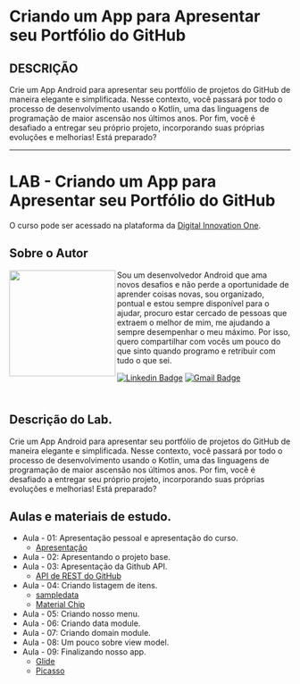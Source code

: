 # Criando um App para Apresentar seu Portfólio do GitHub

## DESCRIÇÃO

Crie um App Android para apresentar seu portfólio de projetos do GitHub de maneira elegante e simplificada. Nesse contexto, você passará por todo o processo de desenvolvimento usando o Kotlin, uma das linguagens de programação de maior ascensão nos últimos anos. Por fim, você é desafiado a entregar seu próprio projeto, incorporando suas próprias evoluções e melhorias! Está preparado?

---

# LAB - Criando um App para Apresentar seu Portfólio do GitHub
O curso pode ser acessado na plataforma da [Digital Innovation One](https://digitalinnovation.one/).

## Sobre o Autor
<img align="left" width="190" height="190" margin-right="150px" src="https://drive.google.com/uc?export=view&id=1Kn8aRAQbLZx9BejvZD2eK8kLhp8j9i5m"> Sou um desenvolvedor Android que ama novos desafios e não perde a oportunidade de aprender coisas novas, sou organizado, pontual e estou sempre disponível para o ajudar, procuro estar cercado de pessoas que extraem o melhor de mim, me ajudando a sempre desempenhar o meu máximo. Por isso, quero compartilhar com vocês um pouco do que sinto quando programo e retribuir com tudo o que sei.

[![Linkedin Badge](https://img.shields.io/badge/-Ezequiel_Messore-blue?style=flat-square&logo=Linkedin&logoColor=white&link=https://www.linkedin.com/in/ezequielmessore/)](https://www.linkedin.com/in/ezequielmessore/)  [![Gmail Badge](https://img.shields.io/badge/-ezequielmessore@gmail.com-c14438?style=flat-square&logo=Gmail&logoColor=white&link=mailto:ezequielmessore@gmail.com)](mailto:ezequielmessore@gmail.com)

## <br />Descrição do Lab.
Crie um App Android para apresentar seu portfólio de projetos do GitHub de maneira elegante e simplificada. Nesse contexto, você passará por todo o processo de desenvolvimento usando o Kotlin, uma das linguagens de programação de maior ascensão nos últimos anos. Por fim, você é desafiado a entregar seu próprio projeto, incorporando suas próprias evoluções e melhorias! Está preparado?

## Aulas e materiais de estudo.
- Aula - 01: Apresentação pessoal e apresentação do curso.
  - [Apresentação](https://drive.google.com/file/d/16KNz_Ee-_E6UmUlxVnqkIAjJX29-iTzE/view?usp=sharing)
- Aula - 02: Apresentando o projeto base.
- Aula - 03: Apresentação da Github API.
  - [API de REST do GitHub](https://docs.github.com/pt/rest)
- Aula - 04: Criando listagem de itens.
  - [sampledata](https://medium.com/android-news/android-tools-attributes-listitem-sample-data-rocks-bbf49aaa9f07)
  - [Material Chip](https://material.io/components/chips/android#using-chips)
- Aula - 05: Criando nosso menu.
- Aula - 06: Criando data module.
- Aula - 07: Criando domain module.
- Aula - 08: Um pouco sobre view model.
- Aula - 09: Finalizando nosso app.
  - [Glide](https://github.com/bumptech/glide)
  - [Picasso](https://square.github.io/picasso/)

